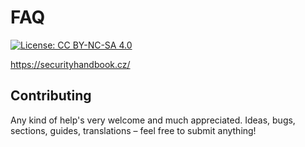 # FAQ
[![License: CC BY-NC-SA 4.0](https://img.shields.io/badge/License-CC%20BY--NC--SA%204.0-lightgrey.svg)](http://creativecommons.org/licenses/by-nc-sa/4.0/)

https://securityhandbook.cz/

## Contributing
Any kind of help's very welcome and much appreciated. Ideas, bugs, sections, guides, translations – feel free to submit anything!
